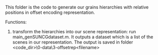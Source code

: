This folder is the code to generate our grains hierarchies with relative positions in offset encoding representation. 

Functions:

1. transform the hierarchies into our scene representation:
run main_genSUNCGdataset.m.
It outputs a dataset which is a list of the scenes in our representation. 
The output is saved in folder <code_dir>\0-data\3-offsetrep\<filename>

